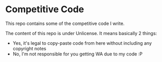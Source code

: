 # Competitive Code

This repo contains some of the competitive code I write.

The content of this repo is under Unlicense. It means basically 2 things:

+ Yes, it's legal to copy-paste code from here without including any copyright notes
+ No, I'm not responsible for you getting WA due to my code :P
